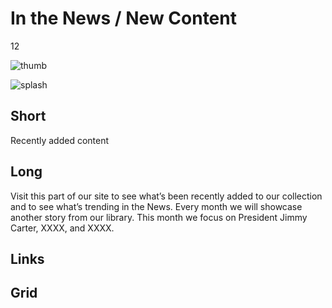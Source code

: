 # In the News / New Content

12

![thumb](http://placehold.it/348x196)

![splash](http://placehold.it/770x433)

## Short

Recently added content

## Long

Visit this part of our site to see what’s been recently added to our collection
and to see what’s trending in the News.  Every month we will showcase another 
story from our library.  This month we focus on President Jimmy Carter, XXXX,  and XXXX.

## Links

## Grid
